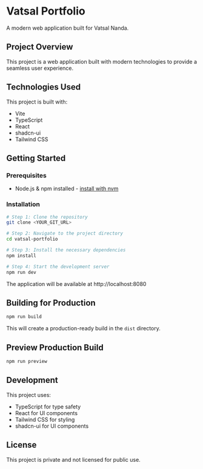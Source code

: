 # Vatsal Portfolio

A modern web application built for Vatsal Nanda.

## Project Overview

This project is a web application built with modern technologies to provide a seamless user experience.

## Technologies Used

This project is built with:

- Vite
- TypeScript
- React
- shadcn-ui
- Tailwind CSS

## Getting Started

### Prerequisites

- Node.js & npm installed - [install with nvm](https://github.com/nvm-sh/nvm#installing-and-updating)

### Installation

```sh
# Step 1: Clone the repository
git clone <YOUR_GIT_URL>

# Step 2: Navigate to the project directory
cd vatsal-portfolio

# Step 3: Install the necessary dependencies
npm install

# Step 4: Start the development server
npm run dev
```

The application will be available at http://localhost:8080

## Building for Production

```sh
npm run build
```

This will create a production-ready build in the `dist` directory.

## Preview Production Build

```sh
npm run preview
```

## Development

This project uses:
- TypeScript for type safety
- React for UI components
- Tailwind CSS for styling
- shadcn-ui for UI components

## License

This project is private and not licensed for public use.
